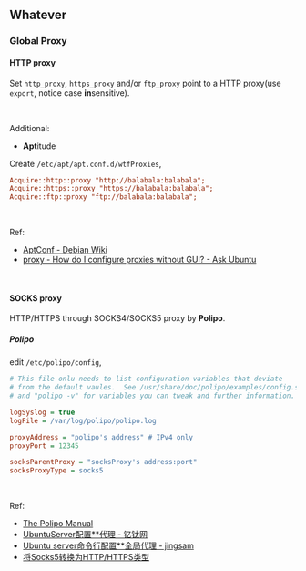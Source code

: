 ## Whatever

### Global Proxy

#### HTTP proxy

Set ```http_proxy```, ```https_proxy``` and/or ```ftp_proxy``` point to a HTTP proxy(use ```export```, notice case **in**sensitive).

<br/>

Additional:

- **Apt**itude

Create ```/etc/apt/apt.conf.d/wtfProxies```,

```ini
Acquire::http::proxy "http://balabala:balabala";
Acquire::https::proxy "https://balabala:balabala";
Acquire::ftp::proxy "ftp://balabala:balabala";
```

<br/>

Ref:

- [AptConf - Debian Wiki](https://wiki.debian.org/AptConf)
- [proxy - How do I configure proxies without GUI? - Ask Ubuntu](https://askubuntu.com/questions/175172/how-do-i-configure-proxies-without-gui)

<br/>

#### SOCKS proxy

HTTP/HTTPS through SOCKS4/SOCKS5 proxy by **Polipo**.

##### Polipo

edit ```/etc/polipo/config```,

```ini
# This file onlu needs to list configuration variables that deviate
# from the default vaules.  See /usr/share/doc/polipo/examples/config.sample
# and "polipo -v" for variables you can tweak and further information.

logSyslog = true
logFile = /var/log/polipo/polipo.log

proxyAddress = "polipo's address" # IPv4 only
proxyPort = 12345

socksParentProxy = "socksProxy's address:port"
socksProxyType = socks5
```

<br/>

Ref:

- [The Polipo Manual](https://www.irif.fr/~jch/software/polipo/polipo.html)
- [UbuntuServer配置\*\*代理 - 钇钛网](https://blog.yourtion.com/ubuntu-server-add-shadowsocks-proxy.html)
- [Ubuntu server命令行配置\*\*全局代理 - jingsam](https://jingsam.github.io/2016/05/08/setup-shadowsocks-http-proxy-on-ubuntu-server.html)
- [将Socks5转换为HTTP/HTTPS类型](https://blog.yasking.org/a/covert-socks5-to-http.html)

